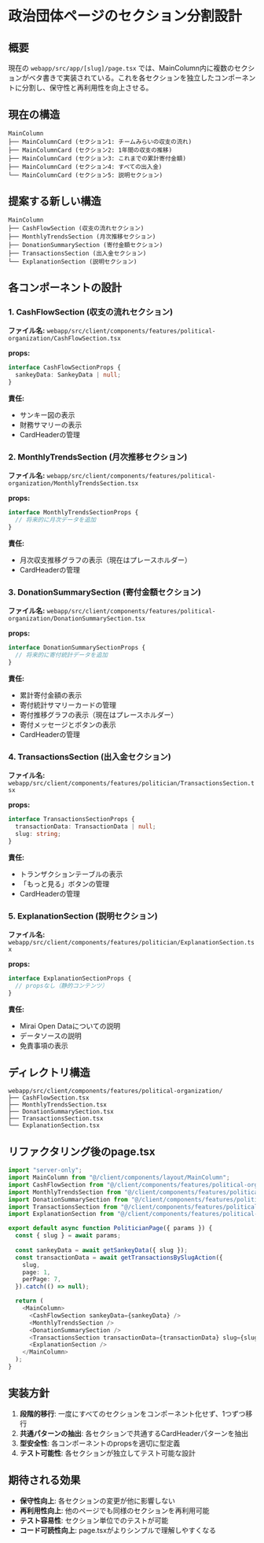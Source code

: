 # 政治団体ページのセクション分割設計

## 概要

現在の `webapp/src/app/[slug]/page.tsx` では、MainColumn内に複数のセクションがベタ書きで実装されている。これを各セクションを独立したコンポーネントに分割し、保守性と再利用性を向上させる。

## 現在の構造

```
MainColumn
├── MainColumnCard (セクション1: チームみらいの収支の流れ)
├── MainColumnCard (セクション2: 1年間の収支の推移)  
├── MainColumnCard (セクション3: これまでの累計寄付金額)
├── MainColumnCard (セクション4: すべての出入金)
└── MainColumnCard (セクション5: 説明セクション)
```

## 提案する新しい構造

```
MainColumn
├── CashFlowSection (収支の流れセクション)
├── MonthlyTrendsSection (月次推移セクション)
├── DonationSummarySection (寄付金額セクション)
├── TransactionsSection (出入金セクション)
└── ExplanationSection (説明セクション)
```

## 各コンポーネントの設計

### 1. CashFlowSection (収支の流れセクション)

**ファイル名:** `webapp/src/client/components/features/political-organization/CashFlowSection.tsx`

**props:**
```typescript
interface CashFlowSectionProps {
  sankeyData: SankeyData | null;
}
```

**責任:**
- サンキー図の表示
- 財務サマリーの表示
- CardHeaderの管理

### 2. MonthlyTrendsSection (月次推移セクション)

**ファイル名:** `webapp/src/client/components/features/political-organization/MonthlyTrendsSection.tsx`

**props:**
```typescript
interface MonthlyTrendsSectionProps {
  // 将来的に月次データを追加
}
```

**責任:**
- 月次収支推移グラフの表示（現在はプレースホルダー）
- CardHeaderの管理

### 3. DonationSummarySection (寄付金額セクション)

**ファイル名:** `webapp/src/client/components/features/political-organization/DonationSummarySection.tsx`

**props:**
```typescript
interface DonationSummarySectionProps {
  // 将来的に寄付統計データを追加
}
```

**責任:**
- 累計寄付金額の表示
- 寄付統計サマリーカードの管理
- 寄付推移グラフの表示（現在はプレースホルダー）
- 寄付メッセージとボタンの表示
- CardHeaderの管理

### 4. TransactionsSection (出入金セクション)

**ファイル名:** `webapp/src/client/components/features/politician/TransactionsSection.tsx`

**props:**
```typescript
interface TransactionsSectionProps {
  transactionData: TransactionData | null;
  slug: string;
}
```

**責任:**
- トランザクションテーブルの表示
- 「もっと見る」ボタンの管理
- CardHeaderの管理

### 5. ExplanationSection (説明セクション)

**ファイル名:** `webapp/src/client/components/features/politician/ExplanationSection.tsx`

**props:**
```typescript
interface ExplanationSectionProps {
  // propsなし（静的コンテンツ）
}
```

**責任:**
- Mirai Open Dataについての説明
- データソースの説明
- 免責事項の表示

## ディレクトリ構造

```
webapp/src/client/components/features/political-organization/
├── CashFlowSection.tsx
├── MonthlyTrendsSection.tsx  
├── DonationSummarySection.tsx
├── TransactionsSection.tsx
└── ExplanationSection.tsx
```

## リファクタリング後のpage.tsx

```typescript
import "server-only";
import MainColumn from "@/client/components/layout/MainColumn";
import CashFlowSection from "@/client/components/features/political-organization/CashFlowSection";
import MonthlyTrendsSection from "@/client/components/features/political-organization/MonthlyTrendsSection";
import DonationSummarySection from "@/client/components/features/political-organization/DonationSummarySection";
import TransactionsSection from "@/client/components/features/political-organization/TransactionsSection";
import ExplanationSection from "@/client/components/features/political-organization/ExplanationSection";

export default async function PoliticianPage({ params }) {
  const { slug } = await params;
  
  const sankeyData = await getSankeyData({ slug });
  const transactionData = await getTransactionsBySlugAction({
    slug,
    page: 1,
    perPage: 7,
  }).catch(() => null);

  return (
    <MainColumn>
      <CashFlowSection sankeyData={sankeyData} />
      <MonthlyTrendsSection />
      <DonationSummarySection />
      <TransactionsSection transactionData={transactionData} slug={slug} />
      <ExplanationSection />
    </MainColumn>
  );
}
```

## 実装方針

1. **段階的移行**: 一度にすべてのセクションをコンポーネント化せず、1つずつ移行
2. **共通パターンの抽出**: 各セクションで共通するCardHeaderパターンを抽出
3. **型安全性**: 各コンポーネントのpropsを適切に型定義
4. **テスト可能性**: 各セクションが独立してテスト可能な設計

## 期待される効果

- **保守性向上**: 各セクションの変更が他に影響しない
- **再利用性向上**: 他のページでも同様のセクションを再利用可能
- **テスト容易性**: セクション単位でのテストが可能
- **コード可読性向上**: page.tsxがよりシンプルで理解しやすくなる